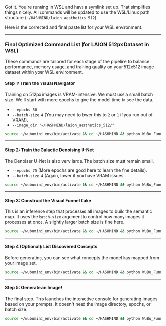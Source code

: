 Got it. You're running in WSL and have a symlink set up. That simplifies things nicely. All commands will be updated to use the WSL/Linux path structure (`~/HASHMIND/laion_aesthetics_512`).

Here is the corrected and final paste list for your WSL environment.

---

### Final Optimized Command List (for LAION 512px Dataset in WSL)

These commands are tailored for each stage of the pipeline to balance performance, memory usage, and training quality on your 512x512 image dataset within your WSL environment.

#### Step 1: Train the Visual Navigator

Training on 512px images is VRAM-intensive. We must use a small batch size. We'll start with more epochs to give the model time to see the data.

*   `--epochs 50`
*   `--batch-size 4` (You may need to lower this to `2` or `1` if you run out of VRAM).
*   `--image_dir "~/HASHMIND/laion_aesthetics_512/"`

```bash
source ~/wubumind_env/bin/activate && cd ~/HASHMIND && python WuBu_Funnel_Diffusionv0.1.py train_navigator --basename laion_512px_model_v1 --image_dir "laion_aesthetics_512" --epochs 50 --batch-size 1
```

---

#### Step 2: Train the Galactic Denoising U-Net

The Denoiser U-Net is also very large. The batch size must remain small.

*   `--epochs 75` (More epochs are good here to learn the fine details).
*   `--batch-size 4` (Again, lower if you have VRAM issues).

```bash
source ~/wubumind_env/bin/activate && cd ~/HASHMIND && python WuBu_Funnel_Diffusionv0.1.py train_denoiser --basename laion_512px_model_v1 --image_dir "laion_aesthetics_512" --epochs 75 --batch-size 1
```

---

#### Step 3: Construct the Visual Funnel Cake

This is an inference step that processes all images to build the semantic map. It uses the `batch-size` argument to control how many images it processes at once. A slightly larger batch size is fine here.

```bash
source ~/wubumind_env/bin/activate && cd ~/HASHMIND && python WuBu_Funnel_Diffusionv0.1.py construct --basename laion_512px_model_v1 --image_dir "laion_aesthetics_512" --batch-size 16
```

---

#### Step 4 (Optional): List Discovered Concepts

Before generating, you can see what concepts the model has mapped from your image set.

```bash
source ~/wubumind_env/bin/activate && cd ~/HASHMIND && python WuBu_Funnel_Diffusionv0.1.py --listemb --basename laion_512px_model_v1
```

---

#### Step 5: Generate an Image!

The final step. This launches the interactive console for generating images based on your prompts. It doesn't need the image directory, epochs, or batch size.

```bash
source ~/wubumind_env/bin/activate && cd ~/HASHMIND && python WuBu_Funnel_Diffusionv0.1.py generate --basename laion_512px_model_v1
```
